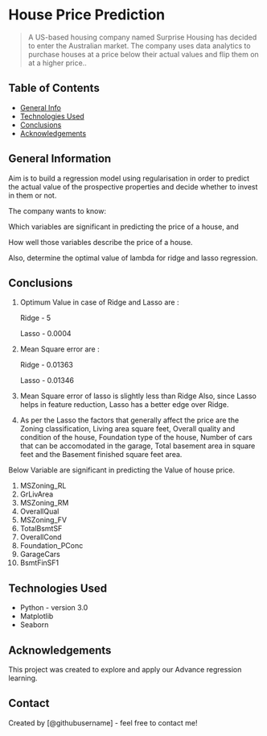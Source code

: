 # House Price Prediction
> A US-based housing company named Surprise Housing has decided to enter the Australian market. The company uses data analytics to purchase houses at a price below their actual values and flip them on at a higher price..


## Table of Contents
* [General Info](#general-information)
* [Technologies Used](#technologies-used)
* [Conclusions](#conclusions)
* [Acknowledgements](#acknowledgements)

<!-- You can include any other section that is pertinent to your problem -->

## General Information
  Aim is to build a regression model using regularisation in order to predict the actual value of the prospective properties and decide whether to invest in them or not.
  
  The company wants to know:

  Which variables are significant in predicting the price of a house, and

  How well those variables describe the price of a house.

  Also, determine the optimal value of lambda for ridge and lasso regression.

<!-- You don't have to answer all the questions - just the ones relevant to your project. -->

## Conclusions

1) Optimum Value in case of Ridge and Lasso are :

   Ridge - 5

   Lasso - 0.0004

2) Mean Square error are :

   Ridge - 0.01363

   Lasso - 0.01346

3) Mean Square error of lasso is slightly less than Ridge Also, since Lasso helps in feature reduction, Lasso has a better edge over Ridge.

4) As per the Lasso the factors that generally affect the price are the Zoning classification, Living area square feet, Overall quality and condition of the house,    Foundation type of the house, Number of cars that can be accomodated in the garage, Total basement area in square feet and the Basement finished square feet area.

Below Variable are significant in predicting the Value of house price.

1) MSZoning_RL	
2) GrLivArea
3) MSZoning_RM
4) OverallQual
5) MSZoning_FV
6) TotalBsmtSF
7) OverallCond
8) Foundation_PConc
9) GarageCars	
10) BsmtFinSF1

<!-- You don't have to answer all the questions - just the ones relevant to your project. -->


## Technologies Used
- Python - version 3.0
- Matplotlib
- Seaborn

<!-- As the libraries versions keep on changing, it is recommended to mention the version of library used in this project -->

## Acknowledgements

This project was created to explore and apply our Advance regression learning.


## Contact
Created by [@githubusername] - feel free to contact me!


<!-- Optional -->
<!-- ## License -->
<!-- This project is open source and available under the [... License](). -->

<!-- You don't have to include all sections - just the one's relevant to your project -->
